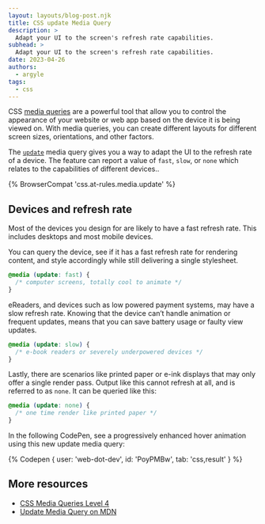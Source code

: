 ```yaml
---
layout: layouts/blog-post.njk
title: CSS update Media Query
description: >
  Adapt your UI to the screen's refresh rate capabilities.
subhead: >
  Adapt your UI to the screen's refresh rate capabilities.
date: 2023-04-26
authors:
  - argyle
tags:
  - css
---
```


CSS [media queries](https://web.dev/learn/design/media-queries/) are a powerful
tool that allow you to control the appearance of your website or web app based
on the device it is being viewed on. With media queries, you can create
different layouts for different screen sizes, orientations, and other factors.

The
[`update`](https://developer.mozilla.org/docs/Web/CSS/@media/update-frequency)
media query gives you a way to adapt the UI to the refresh rate of a device. The
feature can report a value of `fast`, `slow`, or `none` which relates to the
capabilities of different devices..

{% BrowserCompat 'css.at-rules.media.update' %}

## Devices and refresh rate

Most of the devices you design for are likely to have a fast refresh rate. This
includes desktops and most mobile devices.

You can query the device, see if it has a fast refresh rate for rendering
content, and style accordingly while still delivering a single stylesheet.

```css
@media (update: fast) {
  /* computer screens, totally cool to animate */
}
```

eReaders, and devices such as low powered payment systems, may have a slow
refresh rate. Knowing that the device can’t handle animation or frequent
updates, means that you can save battery usage or faulty view updates.

```css
@media (update: slow) {
  /* e-book readers or severely underpowered devices */
}
```

Lastly, there are scenarios like printed paper or e-ink displays that may only
offer a single render pass. Output like this cannot refresh at all, and is
referred to as `none`. It can be queried like this:

```css
@media (update: none) {
  /* one time render like printed paper */
}
```

In the following CodePen, see a progressively enhanced hover animation using
this new update media query:

{% Codepen {
  user: 'web-dot-dev',
  id: 'PoyPMBw',
  tab: 'css,result'
} %}

## More resources

- [CSS Media Queries Level 4](https://www.w3.org/TR/mediaqueries-4/#update)
- [Update Media Query on MDN](https://developer.mozilla.org/docs/Web/CSS/@media/update-frequency)
